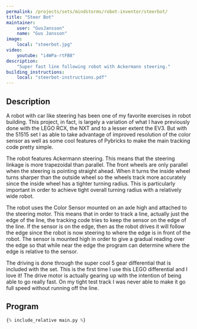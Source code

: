 ```yaml
---
permalink: /projects/sets/mindstorms/robot-inventor/steerbot/
title: "Steer Bot"
maintainer:
    user: "GusJansson"
    name: "Gus Jansson"
image:
    local: "steerbot.jpg"
video:
    youtube: "i4WPa-rtFB8"
description:
    "Super fast line following robot with Ackermann steering."
building_instructions:
    local: "steerbot-instructions.pdf"
---
```


## Description

A robot with car like steering has been one of my favorite exercises in robot
building. This project, in fact, is largely a variation of what I have
previously done with the LEGO RCX, the NXT and to a lesser extent the EV3. But
with the 51515 set I as able to take advantage of improved resolution of the
color sensor as well as some cool features of Pybricks to make the main
tracking code pretty simple.

The robot features Ackermann steering. This means that the steering linkage is
more trapezoidal than parallel. The front wheels are only parallel when the
steering is pointing straight ahead. When it turns the inside wheel turns
sharper than the outside wheel so the wheels track more accurately since the
inside wheel has a tighter turning radius. This is particularly important in
order to achieve tight overall turning radius with a relatively wide robot.

The robot uses the Color Sensor mounted on an axle high and attached to the
steering motor. This means that in order to track a line, actually just the
edge of the line, the tracking code tries to keep the sensor on the edge of
the line. If the sensor is on the edge, then as the robot drives it will follow
the edge since the robot is now steering to where the edge is in front of the
robot. The sensor is mounted high in order to give a gradual reading over the
edge so that while near the edge the program can determine where the edge is
relative to the sensor.

The driving is done through the super cool 5 gear differential that is included
with the set. This is the first time I use this LEGO differential and I love
it! The drive motor is actually gearing up with the intention of being able to
go really fast. On my tight test track I was never able to make it go full
speed without running off the line.

## Program


```python
{% include_relative main.py %}
```
